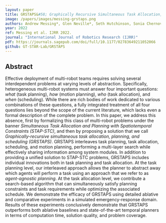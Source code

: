 ```yaml
---
layout: paper
title: GRSTAPS&#58; Graphically Recursive Simultaneous Task Allocation, Planning, and Scheduling
image: /papers/images/messing-grstaps.png
authors: Andrew Messing*, Glen Neville*, Seth Hutchinson, Sonia Chernova, Harish Ravichandar<br />(* equal contribution)
year: 2022
ref: Messing et al. IJRR 2022.
journal: "International Journal of Robotics Research (IJRR)"
pdf: https://journals.sagepub.com/doi/full/10.1177/02783649211052066
github: GT-STAR-Lab/GRSTAPS
---
```


## Abstract

Effective deployment of multi-robot teams requires solving several interdependent problems at varying levels of abstraction. Specifically, heterogeneous multi-robot systems must answer four important questions: *what* (task planning), *how* (motion planning), *who* (task allocation), and *when* (scheduling). While there are rich bodies of work dedicated to various combinations of these questions, a fully integrated treatment of all four questions lies beyond the scope of the current literature, which lacks even a formal description of the complete problem. In this paper, we address this absence, first by formalizing this class of multi-robot problems under the banner *Simultaneous Task Allocation and Planning with Spatiotemporal Constraints (STAP-STC)*, and then by proposing a solution that we call *Graphically-recursive simultaneous task allocation, planning, and scheduling (GRSTAPS)*. GRSTAPS interleaves task planning, task allocation, scheduling, and motion planning, performing a multi-layer search while effectively sharing information among system modules. In addition to providing a unified solution to STAP-STC problems, GRSTAPS includes individual innovations both in task planning and task allocation. At the task planning level, our interleaved approach allows the planner to abstract away which agents will perform a task using an approach that we refer to as *agent-agnostic planning*. At the task allocation level, we contribute a search-based algorithm that can simultaneously satisfy planning constraints and task requirements while optimizing the associated schedule. We demonstrate the efficacy of GRSTAPS using detailed ablative and comparative experiments in a simulated emergency-response domain. Results of these experiments conclusively demonstrate that GRSTAPS outperforms both ablative baselines and state-of-the-art temporal planners in terms of computation time, solution quality, and problem coverage.
